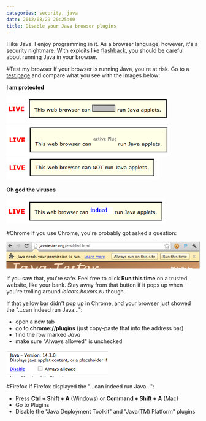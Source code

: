 ```yaml
---
categories: security, java
date: 2012/08/29 20:25:00
title: Disable your Java browser plugins
---
```

I like Java. I enjoy programming in it. As a browser language, however, it's a security nightmare. With exploits like [flashback](https://www.google.com/search?q=flashback+botnet), you should be careful about running Java in your browser.

#Test my browser
If your browser is running Java, you're at risk. Go to a [test page](http://javatester.org/enabled.html) and compare what you see with the images below:

**I am protected**

<img src="2012-08-29_java_test_disabled1.png" class="post-image-large">
<img src="2012-08-29_java_test_disabled2.png" class="post-image-large">
<img src="2012-08-29_java_test_disabled3.png" class="post-image-large">

**Oh god the viruses**

<img src="2012-08-29_java_test_enabled.png" class="post-image-large">

#Chrome
If you use Chrome, you're probably got asked a question:

<img src="2012-08-29_java_test_chrome_question.png" class="post-image-large">

If you saw that, you're safe. Feel free to click **Run this time** on a trusted website, like your bank. Stay away from that button if it pops up when you're trolling around *lolcats.haxors.ru* though.

If that yellow bar didn't pop up in Chrome, and your browser just showed the "...can indeed run Java...":

* open a new tab
* go to **chrome://plugins** (just copy-paste that into the address bar)
* find the row marked *Java*
* make sure "Always allowed" is unchecked

<img src="2012-08-29_java_test_chrome_plugin.png" class="post-image-large">

#Firefox
If Firefox displayed the "...can indeed run Java...":

* Press **Ctrl + Shift + A** (Windows) or **Command + Shift + A** (Mac)
* Go to Plugins
* Disable the "Java Deployment Toolkit" and "Java(TM) Platform" plugins

